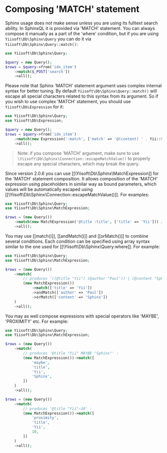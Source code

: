 Composing 'MATCH' statement
===========================

Sphinx usage does not make sense unless you are using its fulltext search ability.
In SphinxQL it is provided via 'MATCH' statement. You can always compose it manually as a part of the 'where'
condition, but if you are using `Yiisoft\Db\Sphinx\Query` you can do it via `Yiisoft\Db\Sphinx\Query::match()`:

```php
use Yiisoft\Db\Sphinx\Query;

$query = new Query();
$rows = $query->from('idx_item')
    ->match($_POST['search'])
    ->all();
```

Please note that Sphinx 'MATCH' statement argument uses complex internal syntax for better tuning.
By default `Yiisoft\Db\Sphinx\Query::match()` will escape all special characters related to this syntax from
its argument. So if you wish to use complex 'MATCH' statement, you should use `Yiisoft\Db\Expression` for it:

```php
use Yiisoft\Db\Sphinx\Query;
use Yiisoft\Db\Expression;

$query = new Query();
$rows = $query->from('idx_item')
    ->match(new Expression(':match', ['match' => '@(content) ' . Yii::$app->sphinx->escapeMatchValue($_POST['search'])]))
    ->all();
```

> Note: if you compose 'MATCH' argument, make sure to use `\Yiisoft\Db\Sphinx\Connection::escapeMatchValue()` to properly
  escape any special characters, which may break the query.

Since version 2.0.6 you can use [[\Yiisoft\Db\Sphinx\MatchExpression]] for the 'MATCH' statement composition.
It allows composition of the 'MATCH' expression using placeholders in similar way as bound parameters, which
values will be automatically escaped using [[\Yiisoft\Db\Sphinx\Connection::escapeMatchValue()]].
For examples:

```php
use Yiisoft\Db\Sphinx\Query;
use Yiisoft\Db\Sphinx\MatchExpression;

$rows = (new Query())
    ->match(new MatchExpression('@title :title', ['title' => 'Yii'])) // value of ':title' will be escaped automatically
    ->all();
```

You may use [[match()]], [[andMatch()]] and [[orMatch()]] to combine several conditions.
Each condition can be specified using array syntax similar to the one used for [[\Yiisoft\Db\Sphinx\Query:where]].
For example:

```php
use Yiisoft\Db\Sphinx\Query;
use Yiisoft\Db\Sphinx\MatchExpression;

$rows = (new Query())
    ->match(
        // produces '((@title "Yii") (@author "Paul")) | (@content "Sphinx")' :
        (new MatchExpression())
            ->match(['title' => 'Yii'])
            ->andMatch(['author' => 'Paul'])
            ->orMatch(['content' => 'Sphinx'])
    )
    ->all();
```

You may as well compose expressions with special operators like 'MAYBE', 'PROXIMITY' etc.
For example:

```php
use Yiisoft\Db\Sphinx\Query;
use Yiisoft\Db\Sphinx\MatchExpression;

$rows = (new Query())
    ->match(
        // produces '@title "Yii" MAYBE "Sphinx"' :
        (new MatchExpression())->match([
            'maybe',
            'title',
            'Yii',
            'Sphinx',
        ])
    )
    ->all();

$rows = (new Query())
    ->match(
        // produces '@title "Yii"~10' :
        (new MatchExpression())->match([
            'proximity',
            'title',
            'Yii',
            10,
        ])
    )
    ->all();
```
